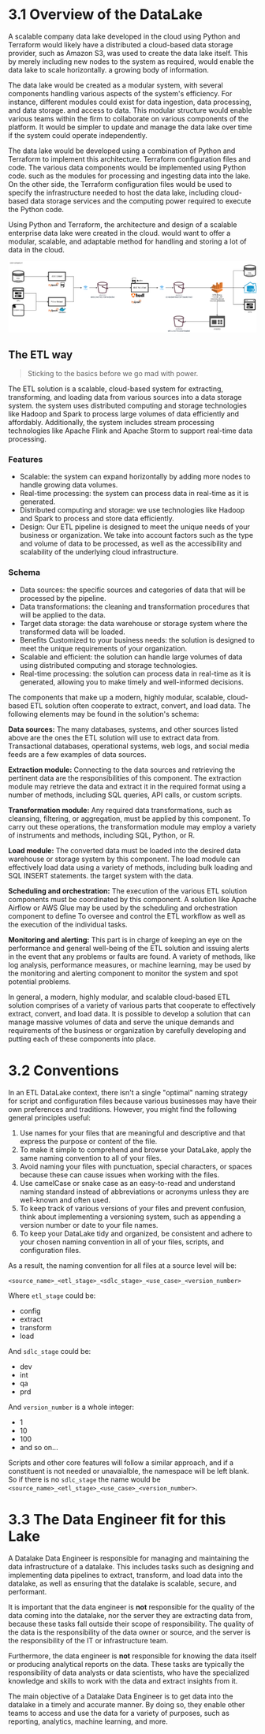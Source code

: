 # 3.1 Overview of the DataLake

A scalable company data lake developed in the cloud using Python and Terraform would likely have a distributed
a cloud-based data storage provider, such as Amazon S3, was used to create the data lake itself. This
by merely including new nodes to the system as required, would enable the data lake to scale horizontally.
a growing body of information.

The data lake would be created as a modular system, with several components handling various aspects of the
system's efficiency. For instance, different modules could exist for data ingestion, data processing, and data storage.
and access to data. This modular structure would enable various teams within the firm to collaborate on various
components of the platform. It would be simpler to update and manage the data lake over time if the system could operate
independently.

The data lake would be developed using a combination of Python and Terraform to implement this architecture.
Terraform configuration files and code. The various data components would be implemented using Python code.
such as the modules for processing and ingesting data into the lake. On the other side, the Terraform configuration
files would be
used to specify the infrastructure needed to host the data lake, including cloud-based data storage services and
the computing power required to execute the Python code.

Using Python and Terraform, the architecture and design of a scalable enterprise data lake were created in the cloud.
would want to offer a modular, scalable, and adaptable method for handling and storing a lot of data in the
cloud.

![DataLake Architecture](../src/arhitecture.png)

## The ETL way

> Sticking to the basics before we go mad with power.

The ETL solution is a scalable, cloud-based system for extracting, transforming, and loading data from various sources
into a data storage system. the system uses distributed computing and storage technologies like Hadoop and Spark to
process large volumes of data efficiently and affordably. Additionally, the system includes stream processing
technologies like Apache Flink and Apache Storm to support real-time data processing.

### Features

- Scalable: the system can expand horizontally by adding more nodes to handle growing data volumes.
- Real-time processing: the system can process data in real-time as it is generated.
- Distributed computing and storage: we use technologies like Hadoop and Spark to process and store data efficiently.
- Design: Our ETL pipeline is designed to meet the unique needs of your business or organization. We take into account
  factors such as the type and volume of data to be processed, as well as the accessibility and scalability of the
  underlying cloud infrastructure.

### Schema

- Data sources: the specific sources and categories of data that will be processed by the pipeline.
- Data transformations: the cleaning and transformation procedures that will be applied to the data.
- Target data storage: the data warehouse or storage system where the transformed data will be loaded.
- Benefits Customized to your business needs: the solution is designed to meet the unique requirements of your
  organization.
- Scalable and efficient: the solution can handle large volumes of data using distributed computing and storage
  technologies.
- Real-time processing: the solution can process data in real-time as it is generated, allowing you to make timely and
  well-informed decisions.

The components that make up a modern, highly modular, scalable, cloud-based ETL solution often cooperate to extract,
convert, and load data. The following elements may be found in the solution's schema:

**Data sources:**
The many databases, systems, and other sources listed above are the ones the ETL solution will use to extract data from.
Transactional databases, operational systems, web logs, and social media feeds are a few examples of data sources.

**Extraction module:**
Connecting to the data sources and retrieving the pertinent data are the responsibilities of this component.
The extraction module may retrieve the data and extract it in the required format using a number of methods, including
SQL queries, API calls, or custom scripts.

**Transformation module:**
Any required data transformations, such as cleansing, filtering, or aggregation, must be applied by this component. To
carry out these operations, the transformation module may employ a variety of instruments and methods, including SQL,
Python, or R.

**Load module:**
The converted data must be loaded into the desired data warehouse or storage system by this component. The load module
can effectively load data using a variety of methods, including bulk loading and SQL INSERT statements.
the target system with the data.

**Scheduling and orchestration:**
The execution of the various ETL solution components must be coordinated by this component. A solution like Apache
Airflow or AWS Glue may be used by the scheduling and orchestration component to define
To oversee and control the ETL workflow as well as the execution of the individual tasks.

**Monitoring and alerting:**
This part is in charge of keeping an eye on the performance and general well-being of the ETL solution and issuing
alerts in the event that any problems or faults are found. A variety of methods, like log analysis, performance
measures, or machine learning, may be used by the monitoring and alerting component to monitor the system and spot
potential problems.

In general, a modern, highly modular, and scalable cloud-based ETL solution comprises of a variety of various parts that
cooperate to effectively extract, convert, and load data. It is possible to develop a solution that can manage massive
volumes of data and serve the unique demands and requirements of the business or organization by carefully developing
and putting each of these components into place.

# 3.2 Conventions

In an ETL DataLake context, there isn't a single "optimal" naming strategy for script and configuration files because
various businesses may have their own preferences and traditions. However, you might find the following general
principles useful:

1. Use names for your files that are meaningful and descriptive and that express the purpose or content of the file.
2. To make it simple to comprehend and browse your DataLake, apply the same naming convention to all of your files.
3. Avoid naming your files with punctuation, special characters, or spaces because these can cause issues when working
   with the files.
4. Use camelCase or snake case as an easy-to-read and understand naming standard instead of abbreviations or acronyms
   unless they are well-known and often used.
5. To keep track of various versions of your files and prevent confusion, think about implementing a versioning system,
   such as appending a version number or date to your file names.
6. To keep your DataLake tidy and organized, be consistent and adhere to your chosen naming convention in all of your
   files, scripts, and configuration files.

As a result, the naming convention for all files at a source level will be:

```
<source_name>_<etl_stage>_<sdlc_stage>_<use_case>_<version_number>
```

Where `etl_stage` could be:

- config
- extract
- transform
- load

And `sdlc_stage` could be:

- dev
- int
- qa
- prd

And `version_number` is a whole integer:

- 1
- 10
- 100
- and so on...

Scripts and other core features will follow a similar approach, and if a constituent is not needed or unavaialble, the
namespace will be left blank. So if there is no `sdlc_stage` the name would
be `<source_name>_<etl_stage>_<use_case>_<version_number>`.

# 3.3 The Data Engineer fit for this Lake

A Datalake Data Engineer is responsible for managing and maintaining the data infrastructure of a datalake. This
includes tasks such as designing and implementing data pipelines to extract, transform, and load data into the datalake,
as well as ensuring that the datalake is scalable, secure, and performant.

It is important that the data engineer is **not** responsible for the quality of the data coming into the datalake, nor
the server they are extracting data from, because these tasks fall outside their scope of responsibility. The quality
of the data is the responsibility of the data owner or source, and the server is the responsibility of the IT or
infrastructure team.

Furthermore, the data engineer is **not** responsible for knowing the data itself or producing analytical reports on the
data. These tasks are typically the responsibility of data analysts or data scientists, who have the specialized
knowledge and skills to work with the data and extract insights from it.

The main objective of a Datalake Data Engineer is to get data into the datalake in a timely and accurate manner. By
doing so, they enable other teams to access and use the data for a variety of purposes, such as reporting, analytics,
machine learning, and more.
